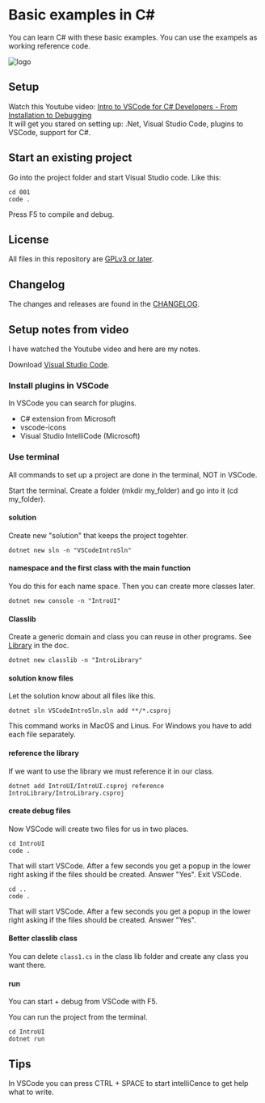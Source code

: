 # Basic examples in C#
You can learn C# with these basic examples. You can use the exampels as working reference code.

![logo](images/logo.png)

## Setup
Watch this Youtube video: [Intro to VSCode for C# Developers - From Installation to Debugging](https://youtu.be/r5dtl9Uq9V0)  
It will get you stared on setting up: .Net, Visual Studio Code, plugins to VSCode, support for C#.

## Start an existing project
Go into the project folder and start Visual Studio code.
Like this:
```
cd 001
code .
```
Press F5 to compile and debug.

## License
All files in this repository are [GPLv3 or later](LICENCE.md).

## Changelog
The changes and releases are found in the [CHANGELOG](CHANGELOG.md).

## Setup notes from video
I have watched the Youtube video and here are my notes.

Download [Visual Studio Code](https://code.visualstudio.com/).  

### Install plugins in VSCode
In VSCode you can search for plugins.
* C# extension from Microsoft
* vscode-icons
* Visual Studio IntelliCode (Microsoft)

### Use terminal
All commands to set up a project are done in the terminal, NOT in VSCode.

Start the terminal. Create a folder (mkdir my_folder) and go into it (cd my_folder).

#### solution
Create new "solution" that keeps the project togehter.
```
dotnet new sln -n "VSCodeIntroSln"
```

#### namespace and the first class with the main function
You do this for each name space. Then you can create more classes later.
```
dotnet new console -n "IntroUI"
```

#### Classlib
Create a generic domain and class you can reuse in other programs.
See [Library](https://docs.microsoft.com/en-us/dotnet/core/tutorials/library-with-visual-studio?tabs=csharp) in the doc.
```
dotnet new classlib -n "IntroLibrary"
```

#### solution know files
Let the solution know about all files like this.
```
dotnet sln VSCodeIntroSln.sln add **/*.csproj
```
This command works in MacOS and Linus. For Windows you have to add each file separately.

#### reference the library
If we want to use the library we must reference it in our class.
```
dotnet add IntroUI/IntroUI.csproj reference IntroLibrary/IntroLibrary.csproj
```

#### create debug files
Now VSCode will create two files for us in two places.

```
cd IntroUI
code .
```
That will start VSCode. After a few seconds you get a popup in the lower right asking if the files should be created. Answer "Yes". Exit VSCode.

```
cd ..
code .
```
That will start VSCode. After a few seconds you get a popup in the lower right asking if the files should be created. Answer "Yes".

#### Better classlib class
You can delete `class1.cs` in the class lib folder and create any class you want there.

#### run
You can start + debug from VSCode with F5.

You can run the project from the terminal.
```
cd IntroUI
dotnet run
```

## Tips
In VSCode you can press CTRL + SPACE to start intelliCence to get help what to write.


